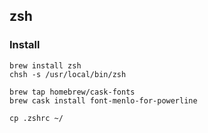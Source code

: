 ## zsh

### Install

```shell
brew install zsh
chsh -s /usr/local/bin/zsh
```

```shell
brew tap homebrew/cask-fonts
brew cask install font-menlo-for-powerline
```

```
cp .zshrc ~/
```
